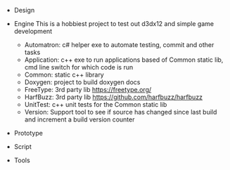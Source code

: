 - Design
- Engine
  This is a hobbiest project to test out d3dx12 and simple game development

  - Automatron: c# helper exe to automate testing, commit and other tasks
  - Application: c++ exe to run applications based of Common static lib, cmd line switch for which code is run
  - Common: static c++ library 
  - Doxygen: project to build doxygen docs
  - FreeType: 3rd party lib https://freetype.org/
  - HarfBuzz: 3rd party lib https://github.com/harfbuzz/harfbuzz
  - UnitTest: c++ unit tests for the Common static lib
  - Version: Support tool to see if source has changed since last build and increment a build version counter

- Prototype
- Script
- Tools